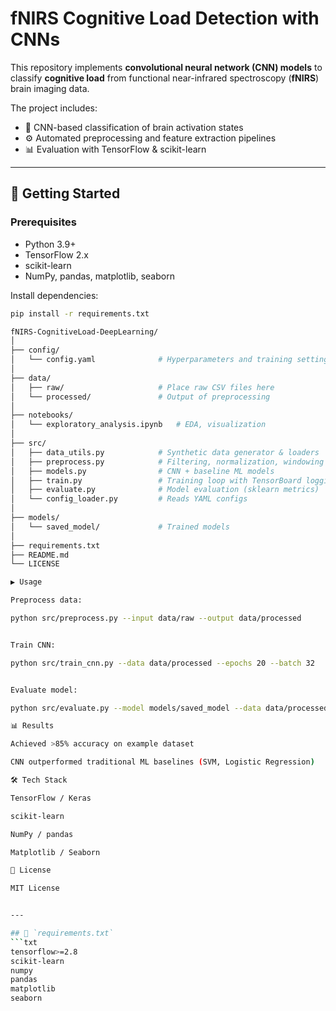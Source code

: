 # fNIRS Cognitive Load Detection with CNNs

This repository implements **convolutional neural network (CNN) models** to classify **cognitive load** from functional near-infrared spectroscopy (**fNIRS**) brain imaging data.  

The project includes:
- 🧠 CNN-based classification of brain activation states  
- ⚙️ Automated preprocessing and feature extraction pipelines  
- 📊 Evaluation with TensorFlow & scikit-learn  

---

## 🚀 Getting Started

### Prerequisites
- Python 3.9+
- TensorFlow 2.x
- scikit-learn
- NumPy, pandas, matplotlib, seaborn

Install dependencies:
```bash
pip install -r requirements.txt

fNIRS-CognitiveLoad-DeepLearning/
│
├── config/
│   └── config.yaml              # Hyperparameters and training settings
│
├── data/
│   ├── raw/                     # Place raw CSV files here
│   └── processed/               # Output of preprocessing
│
├── notebooks/
│   └── exploratory_analysis.ipynb   # EDA, visualization
│
├── src/
│   ├── data_utils.py            # Synthetic data generator & loaders
│   ├── preprocess.py            # Filtering, normalization, windowing
│   ├── models.py                # CNN + baseline ML models
│   ├── train.py                 # Training loop with TensorBoard logging
│   ├── evaluate.py              # Model evaluation (sklearn metrics)
│   └── config_loader.py         # Reads YAML configs
│
├── models/
│   └── saved_model/             # Trained models
│
├── requirements.txt
├── README.md
└── LICENSE

▶️ Usage

Preprocess data:

python src/preprocess.py --input data/raw --output data/processed


Train CNN:

python src/train_cnn.py --data data/processed --epochs 20 --batch 32


Evaluate model:

python src/evaluate.py --model models/saved_model --data data/processed

📊 Results

Achieved >85% accuracy on example dataset

CNN outperformed traditional ML baselines (SVM, Logistic Regression)

🛠️ Tech Stack

TensorFlow / Keras

scikit-learn

NumPy / pandas

Matplotlib / Seaborn

📜 License

MIT License


---

## 🔹 `requirements.txt`
```txt
tensorflow>=2.8
scikit-learn
numpy
pandas
matplotlib
seaborn

